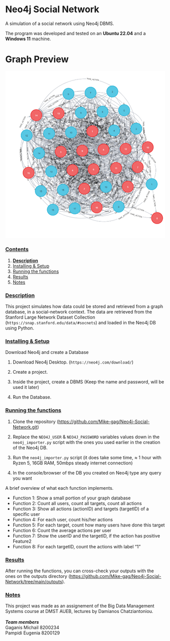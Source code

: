 # Neo4j Social Network
A simulation of a social network using Neo4j DBMS. 

The program was developed and tested on an <b>Ubuntu 22.04</b> and a <b>Windows 11</b> machine.

# Graph Preview
![Picture of graph](graph.png)

### [Contents](#)
1. [**Description**](#descr)
2. [Installing & Setup](#inst)
3. [Running the functions](#run)
4. [Results](#results)
5. [Notes](#notes)

### [**Description**](#) <a name="descr"></a>

This project simulates how data could be stored and retrieved from a graph database, in a social-network context. The data are retrieved from the Stanford Large Network Dataset Collection (`https://snap.stanford.edu/data/#socnets`) and loaded in the Neo4j DB using Python.

### [**Installing & Setup**](#) <a name="inst"></a>

Download Neo4j and create a Database

1. Download Neo4j Desktop. (`https://neo4j.com/download/`)

2. Create a project.

3. Inside the project, create a DBMS (Keep the name and password, will be used it later)

4. Run the Database.

### [**Running the functions**](#) <a name="run"></a>

1. Clone the repository (https://github.com/Mike-gag/Neo4j-Social-Network.git)

2. Replace the `NEO4J_USER` & `NEO4J_PASSWORD` variables values down in the `neo4j_importer.py` script with the ones you used earlier in the creation of the Neo4j DB.

3. Run the `neo4j_importer.py` script (it does take some time, ≈ 1 hour with Ryzen 5, 16GB RAM, 50mbps steady internet connection)

4. In the console/browser of the DB you created on Neo4j type any query you want


A brief overview of what each function implements.
* Function 1:  Show a small portion of your graph database
* Function 2: Count all users, count all targets, count all actions
* Function 3: Show all actions (actionID) and targets (targetID) of a specific user
* Function 4: For each user, count his/her actions
* Function 5: For each target, count how many users have done this target
* Function 6: Count the average actions per user
* Function 7: Show the userID and the targetID, if the action has positive Feature2
* Function 8: For each targetID, count the actions with label “1” 

### [**Results**](#) <a name="results"></a>
After running the functions, you can cross-check your outputs with the ones on the outputs directory (https://github.com/Mike-gag/Neo4j-Social-Network/tree/main/outputs).


### [**Notes**](#) <a name="notes"></a>
This project was made as an assignement of the Big Data Management Systems course at DMST AUEB, lectures by Damianos Chatziantoniou.
<br />
<br />
***Team members***
<br />
Gaganis Michail 8200234
<br />
Pampidi Eugenia 8200129